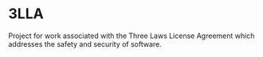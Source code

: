 # 3LLA
Project for work associated with the Three Laws License Agreement which addresses the safety and security of software.
